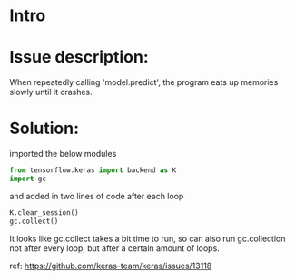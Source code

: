 # Intro


# Issue description:

When repeatedly calling 'model.predict', the program eats up
memories slowly until it crashes.

# Solution:
imported the below modules 
```python
from tensorflow.keras import backend as K
import gc
````
and added in two lines of code after each loop
```python
K.clear_session()
gc.collect()

```
It looks like gc.collect takes a bit time to run, so 
can also run gc.collection not after every loop, but
after a certain amount of loops.

ref: https://github.com/keras-team/keras/issues/13118
